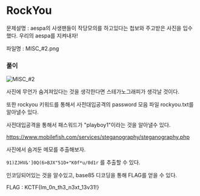 # RockYou

문제설명 : aespa의 사생팬들이 작당모의를 하고있다는 첩보와 주고받은 사진을 입수했다. 우리의 aespa를 지켜내자!

파일명 : MISC_#2.png

### 풀이

 ![MISC_#2](/Users/spark/Desktop/MISC_#2.png)

사진에 무언가 숨겨져있다는 것을 생각한다면 스테가노그래피가 생각날 것이다.

또한 rockyou 키워드를 통해서 사전대입공격의 password 모음 파일 rockyou.txt를 알아낼수 있다.

사전대입공격을 통해서 패스워드가 "playboy1"이라는 것을 알아낼수 있다.

 https://www.mobilefish.com/services/steganography/steganography.php

사진에서 숨겨둔 메모를 추출해보자.

`91)ZJHV&']0Q(6>BJX"51O+"K0f*u/0d1r` 를 추출할 수 있다.

인코딩되어있는 것을 알수있고, base85 디코딩을 통해 FLAG를 얻을 수 있다.



FLAG : KCTF{Im_0n_th3_n3xt_13v31!}